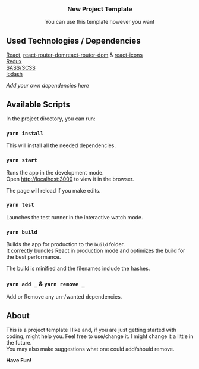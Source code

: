 <h3 align="center">
  New Project Template
</h3>
<p align="center">
  You can use this template however you want
</p>

## Used Technologies / Dependencies

[React](https://reactjs.org/), [react-router-dom](https://www.npmjs.com/package/)[react-router-dom](https://www.npmjs.com/package/react-router-dom) & [react-icons](https://www.npmjs.com/package/react-icons) <br/>
[Redux](https://www.npmjs.com/package/redux) <br/>
[SASS/SCSS](https://www.npmjs.com/package/node-sass)<br/>
[lodash](https://www.npmjs.com/package/lodash)<br/>

_Add your own dependencies here_

## Available Scripts

In the project directory, you can run:

### `yarn install`

This will install all the needed dependencies.

### `yarn start`

Runs the app in the development mode.<br />
Open [http://localhost:3000](http://localhost:3000) to view it in the browser.

The page will reload if you make edits.<br />

### `yarn test`

Launches the test runner in the interactive watch mode.<br />

### `yarn build`

Builds the app for production to the `build` folder.<br />
It correctly bundles React in production mode and optimizes the build for the best performance.

The build is minified and the filenames include the hashes.<br />

### `yarn add _` & `yarn remove _`

Add or Remove any un-/wanted dependencies.

## About

This is a project template I like and, if you are just getting started with coding, might help you. Feel free to use/change it. I might change it a little in the future. <br/>
You may also make suggestions what one could add/should remove.

**Have Fun!**
